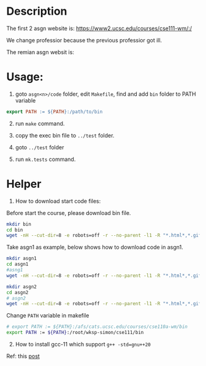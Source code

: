 # Description

The first 2 asgn website is: https://www2.ucsc.edu/courses/cse111-wm/:/

We change professior because the previous professior got ill.

The remian asgn websit is: 

# Usage:

1. goto `asgn<n>/code` folder, edit `Makefile`, find and add `bin` folder to PATH variable
```Makefile
export PATH := ${PATH}:/path/to/bin
```

2. run `make` command.

3. copy the exec bin file to `../test` folder.

4. goto `../test` folder

5. run `mk.tests` command.

# Helper

1. How to download start code files:

Before start the course, please download bin file.
```bash
mkdir bin
cd bin
wget -nH --cut-dir=8 -e robots=off -r --no-parent -l1 -R "*.html*,*.gif" https://www2.ucsc.edu/courses/cse111-wm/:/bin/
```

Take asgn1 as example, below shows how to download code in asgn1.
```bash
mkdir asgn1
cd asgn1
#asng1
wget -nH --cut-dir=8 -e robots=off -r --no-parent -l1 -R "*.html*,*.gif" https://www2.ucsc.edu/courses/cse111-wm/:/Assignments/asg1-dc-bigint/code

mkdir asgn2
cd asgn2
# asgn2
wget -nH --cut-dir=8 -e robots=off -r --no-parent -l1 -R "*.html*,*.gif" https://www2.ucsc.edu/courses/cse111-wm/:/Assignments/asg2-shell-fnptrs-oop/code/
```

Change `PATH` variable in makefile
```bash
# export PATH := ${PATH}:/afs/cats.ucsc.edu/courses/cse110a-wm/bin
export PATH := ${PATH}:/root/wksp-simon/cse111/bin
```

2. How to install gcc-11 which support `g++ -std=gnu++20`

Ref: this [post](https://stackoverflow.com/a/67453352)


